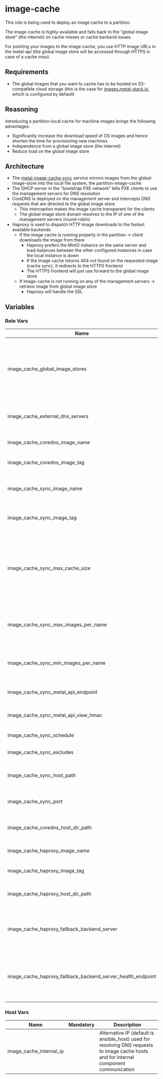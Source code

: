 # image-cache

This role is being used to deploy an image cache to a partition.

The image-cache is highly-available and falls back to the "global image store" (the internet) on cache misses or cache backend issues.

For pointing your images to the image-cache, you use HTTP image URLs in the metal-api (the global image store will be accessed through HTTPS in case of a cache miss).

## Requirements

- The global images that you want to cache has to be hosted on S3-compatible cloud storage (this is the case for [images.metal-stack.io](https://images.metal-stack.io/), which is configured by default)

## Reasoning

Introducing a partition-local cache for machine images brings the following advantages:

- Significantly increase the download speed of OS images and hence shorten the time for provisioning new machines
- Independence from a global image store (the internet)
- Reduce load on the global image store

## Architecture

- The [metal-image-cache-sync](https://github.com/metal-stack/metal-image-cache-sync) service mirrors images from the global-image-store into the local file system, the partition-image-cache
- The DHCP server in the "bootstrap PXE network" tells PXE clients to use the management servers for DNS resolution
- CoreDNS is deployed on the management server and intercepts DNS requests that are directed to the global image store
  - This interception makes the image cache transparent for the clients
  - The global image store domain resolves to the IP of one of the management servers (round-robin)
- Haproxy is used to dispatch HTTP image downloads to the fastest available backends
  - If the image cache is running properly in the partition -> client downloads the image from there
    - Haproxy prefers the MinIO instance on the same server and load-balances between the other configured instances in case the local instance is down
    - If the image cache returns 404 not found on the requested image (cache sync), it redirects to the HTTPS frontend
    - The HTTPS frontend will just use forward to the global image store
  - If image-cache is not running on any of the management servers -> retrieve image from global image store
    - Haproxy will handle the SSL

## Variables

### Role Vars

| Name                                                        | Mandatory | Description                                                                                                               |
| ----------------------------------------------------------- | --------- | ------------------------------------------------------------------------------------------------------------------------- |
| image_cache_global_image_stores                             |           | The image store addresses for which the DNS requests are intercepted and pointed to the image cache                       |
| image_cache_external_dns_servers                            |           | DNS servers that are used for resolving all other DNS requests                                                            |
| image_cache_coredns_image_name                              |           | The image name of CoreDNS                                                                                                 |
| image_cache_coredns_image_tag                               | yes       | The image tag of CoreDNS                                                                                                  |
| image_cache_sync_image_name                                 |           | The image name of metal-cache-image-sync                                                                                  |
| image_cache_sync_image_tag                                  | yes       | The image tag of metal-cache-image-sync                                                                                   |
| image_cache_sync_max_cache_size                             |           | Maximum size that the cache should have in the end (can exceed if min amount of images for all image variants is reached) |
| image_cache_sync_max_images_per_name                        |           | Maximum amount of images to cache for an image variant                                                                    |
| image_cache_sync_min_images_per_name                        |           | Minimum amount of images to keep of an image variant                                                                      |
| image_cache_sync_metal_api_endpoint                         | yes       | Endpoint of the metal-api                                                                                                 |
| image_cache_sync_metal_api_view_hmac                        | yes       | HMAC of the metal-api (requires view access)                                                                              |
| image_cache_sync_schedule                                   |           | Cron sync schedule                                                                                                        |
| image_cache_sync_excludes                                   |           | URL paths to exclude from the sync                                                                                        |
| image_cache_sync_host_path                                  |           | Root path of where to store the images                                                                                    |
| image_cache_sync_port                                       |           | The image tag of metal-cache-image-sync                                                                                   |
| image_cache_coredns_host_dir_path                           |           | The host path for CoreDNS configuration                                                                                   |
| image_cache_haproxy_image_name                              |           | The image name of haproxy                                                                                                 |
| image_cache_haproxy_image_tag                               | yes       | The image tag of haproxy                                                                                                  |
| image_cache_haproxy_host_dir_path                           |           | The host path for haproxy configuration                                                                                   |
| image_cache_haproxy_fallback_backend_server                 |           | The domain name of the "global image store" (internet, must have valid HTTPS)                                             |
| image_cache_haproxy_fallback_backend_server_health_endpoint |           | The health endpoint which is expected to return 200 of the "global image store"                                           |

### Host Vars

| Name                    | Mandatory | Description                                                                                                                            |
| ----------------------- | --------- | -------------------------------------------------------------------------------------------------------------------------------------- |
| image_cache_internal_ip |           | Alternative IP (default is ansible_host) used for resolving DNS requests to image cache hosts and for internal component communication | 

